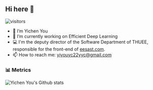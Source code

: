 ## Hi here 👋
![visitors](https://komarev.com/ghpvc/?username=youyc22)
- 🌱 I’m Yichen You
- 🔭 I’m currently working on Efficient Deep Learning
- 💻 I'm the deputy director of the Software Department of THUEE, responsible for the front-end of [eesast.com](eesast.com).
- 📫 How to reach me: yiyouyc22yyc@gmail.com
### :bar_chart: Metrics

![Yichen You's Github stats](https://github-readme-stats.vercel.app/api?username=youyc22&show_icons=true&count_private=true&theme=tokyonight&border_color=000000&title_color=0366D6&bg_color=45,0D1117,0D1117,7223DA)

<!--![Yichen You's Top Langs](https://github-readme-stats.vercel.app/api/top-langs/?username=youyc22&langs_count=10&layout=compact&count_private=true&theme=tokyonight&border_color=000000&title_color=0366D6&bg_color=45,0D1117,0D1117,7223DA)

-->

<!--
**youyc22/youyc22** is a ✨ _special_ ✨ repository because its `README.md` (this file) appears on your GitHub profile.

Here are some ideas to get you started:


-->
